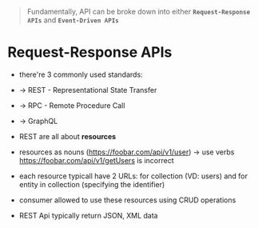 > Fundamentally, API can be broke down into either **`Request-Response APIs`** and **`Event-Driven APIs`**

# Request-Response APIs
* there're 3 commonly used standards:
* -> REST - Representational State Transfer
* -> RPC - Remote Procedure Call
* -> GraphQL

* REST are all about **resources**
* resources as nouns (https://foobar.com/api/v1/user) -> use verbs https://foobar.com/api/v1/getUsers is incorrect
* each resource typicall have 2 URLs: for collection (VD: users) and for entity in collection (specifying the identifier)
* consumer allowed to use these resources using CRUD operations
* REST Api typically return JSON, XML data